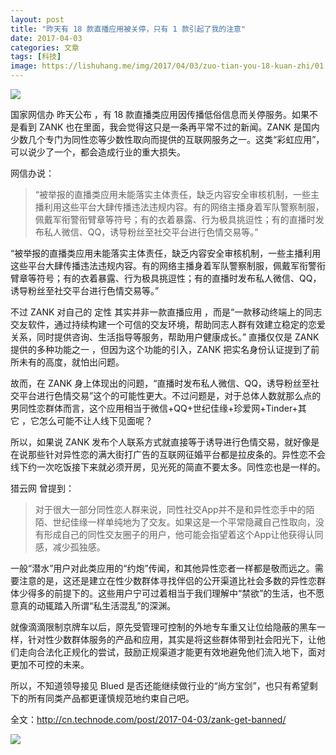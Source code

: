 ```yaml
---
layout: post
title: "昨天有 18 款直播应用被关停，只有 1 款引起了我的注意"
date: 2017-04-03
categories: 文章
tags: [科技]
image: https://lishuhang.me/img/2017/04/03/zuo-tian-you-18-kuan-zhi/01.jpg
---
```


![](http://mmbiz.qpic.cn/mmbiz_jpg/AdRKyBVLoHKfzRaLxAguwscbo6nM30y5nQzoicjKLHOHpEcOPUibkRBpGm4Gsic70Lx7udG23pXHPckniadJd3ox2Q/0?wx_fmt=jpeg)

国家网信办 昨天公布 ，有 18 款直播类应用因传播低俗信息而关停服务。如果不是看到 ZANK 也在里面，我会觉得这只是一条再平常不过的新闻。ZANK 是国内少数几个专门为同性恋等少数性取向而提供的互联网服务之一。这类“彩虹应用”，可以说少了一个，都会造成行业的重大损失。

网信办说：

> “被举报的直播类应用未能落实主体责任，缺乏内容安全审核机制，一些主播利用这些平台大肆传播违法违规内容。有的网络主播身着军队警察制服，佩戴军衔警衔臂章等符号；有的衣着暴露、行为极具挑逗性；有的直播时发布私人微信、QQ，诱导粉丝至社交平台进行色情交易等。”

“被举报的直播类应用未能落实主体责任，缺乏内容安全审核机制，一些主播利用这些平台大肆传播违法违规内容。有的网络主播身着军队警察制服，佩戴军衔警衔臂章等符号；有的衣着暴露、行为极具挑逗性；有的直播时发布私人微信、QQ，诱导粉丝至社交平台进行色情交易等。”

不过 ZANK 对自己的 定性 其实并非一款直播应用 ，而是“一款移动终端上的同志交友软件，通过持续构建一个可信的交友环境，帮助同志人群有效建立稳定的恋爱关系，同时提供咨询、生活指导等服务，帮助用户健康成长。” 直播仅仅是 ZANK 提供的多种功能之一 ，但因为这个功能的引入，ZANK 把实名身份认证提到了前所未有的高度，就怕出问题。

故而，在 ZANK 身上体现出的问题，“直播时发布私人微信、QQ，诱导粉丝至社交平台进行色情交易”这个的可能性更大。不过问题是，对于总体人数就那么点的男同性恋群体而言，这个应用相当于微信+QQ+世纪佳缘+珍爱网+Tinder+其它 ，它怎么可能不让人线下见面呢？

所以，如果说 ZANK 发布个人联系方式就直接等于诱导进行色情交易，就好像是在说那些针对异性恋的满大街打广告的互联网征婚平台都是拉皮条的。异性恋不会线下约一次吃饭接下来就必须开房，见光死的简直不要太多。同性恋也是一样的。

猎云网 曾提到：

> 对于很大一部分同性恋人群来说，同性社交App并不是和异性恋手中的陌陌、世纪佳缘一样单纯地为了交友。如果这是一个平常隐藏自己性取向，没有形成自己的同性交友圈子的用户，他可能会指望着这个App让他获得认同感，减少孤独感。

一般“潜水”用户对此类应用的“约炮”传闻，和其他异性恋者一样都是敬而远之。需要注意的是，这还是建立在性少数群体寻找伴侣的公开渠道比社会多数的异性恋群体少得多的前提下的。这些用户宁可过着相当于我们理解中“禁欲”的生活，也不愿意真的动辄踏入所谓“私生活混乱”的深渊。

就像滴滴限制京牌车以后，原先受管理可控制的外地专车重又让位给隐蔽的黑车一样，针对性少数群体服务的产品和应用，其实是将这些群体带到社会阳光下，让他们走向合法化正规化的尝试，鼓励正规渠道才能更有效地避免他们流入地下，面对更加不可控的未来。

所以，不知道领导接见 Blued 是否还能继续做行业的“尚方宝剑”，也只有希望剩下的所有同类产品都更谨慎规范地约束自己吧。

全文：http://cn.technode.com/post/2017-04-03/zank-get-banned/

![](https://lishuhang.me/img/2017/04/03/zuo-tian-you-18-kuan-zhi/01.jpg)
